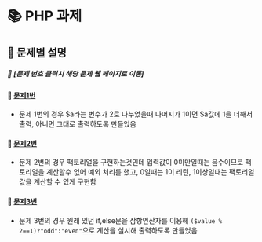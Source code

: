 # :books: PHP 과제 
## :open_file_folder: 문제별 설명
##### :loudspeaker: [문제 번호 클릭시 해당 문제 웹 페이지로 이동]
#### :pushpin: <a href = "http://zetgi7dk5359.dothome.co.kr/10th_week/문제1번.php">문제1번</a>

* 문제 1번의 경우 &#36;a라는 변수가 2로 나누었을때 나머지가 1이면 &#36;a값에 1을 더해서 출력, 아니면 그대로 출력하도록 만들었음

#### :pushpin: <a href = "http://zetgi7dk5359.dothome.co.kr/10th_week/문제2번.php">문제2번</a>

* 문제 2번의 경우 팩토리얼을 구현하는것인데 입력값이 0미만일때는 음수이므로 팩토리얼을 계산할수 없어 예외 처리를 했고, 0일때는 1이 리턴, 1이상일때는 팩토리얼 값을 계산할 수 있게 구현함

#### :pushpin: <a href = "http://zetgi7dk5359.dothome.co.kr/10th_week/문제3번.php">문제3번</a>

* 문제 3번의 경우 원래 있던 if,else문을 삼항연산자를 이용해 ```($value % 2==1)?"odd":"even"```으로 계산을 실시해 출력하도록 만들었음
